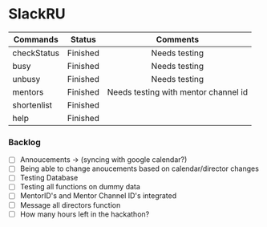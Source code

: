 # SlackRU


|Commands|Status|Comments|
|--------|:----:|:------:|
|checkStatus|Finished|Needs testing|
|busy|Finished|Needs testing|
|unbusy|Finished|Needs testing|
|mentors|Finished|Needs testing with mentor channel id|
|shortenlist|Finished||
|help|Finished||

### Backlog
- [ ] Annoucements -> (syncing with google calendar?)
- [ ] Being able to change anoucements based on calendar/director changes
- [ ] Testing Database
- [ ] Testing all functions on dummy data
- [ ] MentorID's and Mentor Channel ID's integrated
- [ ] Message all directors function
- [ ] How many hours left in the hackathon?
